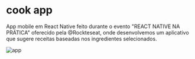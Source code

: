 # cook app
App mobile em React Native feito durante o evento "REACT NATIVE NA PRÁTICA" oferecido pela @Rockteseat, onde desenvolvemos um aplicativo que sugere receitas baseadas nos ingredientes selecionados.


![app](https://github.com/Daniellabarbosa/cook/assets/74657202/02a1effb-0fea-4eab-9220-2b9e6b85c253)
